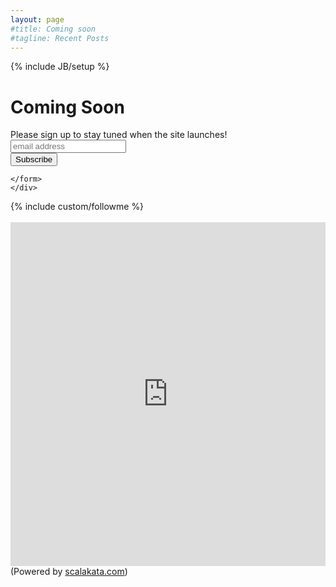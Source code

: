 ```yaml
---
layout: page
#title: Coming soon
#tagline: Recent Posts
---
```

{% include JB/setup %}
<!-- 
Read [Jekyll Quick Start](http://jekyllbootstrap.com/usage/jekyll-quick-start.html)

Complete usage and documentation available at: [Jekyll Bootstrap](http://jekyllbootstrap.com)

## Update Author Attributes

In `_config.yml` remember to specify your own data:
    
    title : My Blog =)
    
    author :
      name : Name Lastname
      email : blah@email.test
      github : username
      twitter : username

The theme should reference these variables whenever needed.
    
## Sample Posts

This blog contains sample posts which help stage pages and blog data.
When you don't need the samples anymore just delete the `_posts/core-samples` folder.

    $ rm -rf _posts/core-samples

Here's a sample "posts list".
 -->

<div class="hero-unit">
  <h1>Coming Soon</h1>
  <p>
  <!-- Begin MailChimp Signup Form -->
    <link href="http://cdn-images.mailchimp.com/embedcode/slim-081711.css" rel="stylesheet" type="text/css">
    <style type="text/css">
      #mc_embed_signup form{ 
        padding: 0;
      }
      /* Add your own MailChimp form style overrides in your site stylesheet or in this style block.
         We recommend moving this block and the preceding CSS link to the HEAD of your HTML file. */
    </style>
    <div id="mc_embed_signup" style="back">
    <form action="http://scalatutorials.us4.list-manage2.com/subscribe/post?u=88bb0ae2c547a703dfa7bb4df&amp;id=89b98532cc" method="post" id="mc-embedded-subscribe-form" name="mc-embedded-subscribe-form" class="" target="_blank" novalidate>
      <label for="mce-EMAIL">Please sign up to stay tuned when the site launches!</label>
      <input type="email" value="" name="EMAIL" class="email" id="mce-EMAIL" placeholder="email address" required>
      <div class="clear"><input type="submit" value="Subscribe" name="subscribe" id="mc-embedded-subscribe" class="btn btn-primary btn-large"></div>

    </form>
    </div>

  <!--End mc_embed_signup-->

  </p>
</div>

<div>{% include custom/followme %}</div>
<br>

<iframe src="http://www.scalakata.com/51e610a4e4b0d23dc07a870b" width="100%" height="550" scrolling="no" frameborder="no"></iframe>
(Powered by <a href="http://www.scalakata.com/">scalakata.com</a>)


 
<!-- <div>
    {% for post in site.posts limit:0 %}
    <h2><a href="{{ BASE_PATH }}{{ post.url }}">{{ post.title }}</a></h2>
    <strong>{{ post.date | date_to_string }}</strong><br><br>
        {{ post.content }}<br>
    <hr>
    {% endfor %}
</div>
 -->
<!-- <div>

</div>
 -->

<!-- <ul class="posts">
  {% for post in site.posts %}
    <li><span>{{ post.date | date_to_string }}</span> &raquo; <a href="{{ BASE_PATH }}{{ post.url }}">{{ post.title }}</a></li>
  {% endfor %}
</ul>
 -->



